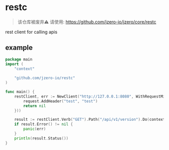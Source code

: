 # restc

> 该仓库被废弃⚠️ 请使用: https://github.com/jzero-io/jzero/core/restc

rest client for calling apis

## example

```go
package main
import (
	"context"
	
	"github.com/jzero-io/restc"
)

func main() {
	restClient, err := NewClient("http://127.0.0.1:8080", WithRequestMiddleware(func(c Client, request *Request) error {
		request.AddHeader("test", "test")
		return nil
	}))

	result := restClient.Verb("GET").Path("/api/v1/version").Do(context.Background())
	if result.Error() != nil {
		panic(err)
	}
	println(result.Status())
}
```
